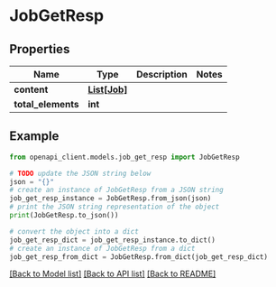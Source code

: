 # JobGetResp


## Properties

Name | Type | Description | Notes
------------ | ------------- | ------------- | -------------
**content** | [**List[Job]**](Job.md) |  | 
**total_elements** | **int** |  | 

## Example

```python
from openapi_client.models.job_get_resp import JobGetResp

# TODO update the JSON string below
json = "{}"
# create an instance of JobGetResp from a JSON string
job_get_resp_instance = JobGetResp.from_json(json)
# print the JSON string representation of the object
print(JobGetResp.to_json())

# convert the object into a dict
job_get_resp_dict = job_get_resp_instance.to_dict()
# create an instance of JobGetResp from a dict
job_get_resp_from_dict = JobGetResp.from_dict(job_get_resp_dict)
```
[[Back to Model list]](../README.md#documentation-for-models) [[Back to API list]](../README.md#documentation-for-api-endpoints) [[Back to README]](../README.md)


